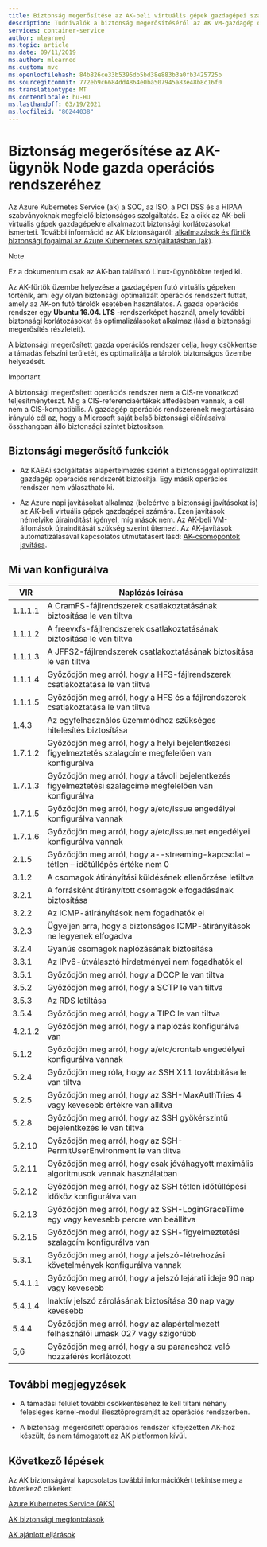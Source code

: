```yaml
---
title: Biztonság megerősítése az AK-beli virtuális gépek gazdagépei számára
description: Tudnivalók a biztonság megerősítéséről az AK VM-gazdagép operációs rendszerében
services: container-service
author: mlearned
ms.topic: article
ms.date: 09/11/2019
ms.author: mlearned
ms.custom: mvc
ms.openlocfilehash: 84b826ce33b5395db5bd38e883b3a0fb3425725b
ms.sourcegitcommit: 772eb9c6684dd4864e0ba507945a83e48b8c16f0
ms.translationtype: MT
ms.contentlocale: hu-HU
ms.lasthandoff: 03/19/2021
ms.locfileid: "86244038"
---
```

# <a name="security-hardening-for-aks-agent-node-host-os"></a>Biztonság megerősítése az AK-ügynök Node gazda operációs rendszeréhez

Az Azure Kubernetes Service (ak) a SOC, az ISO, a PCI DSS és a HIPAA szabványoknak megfelelő biztonságos szolgáltatás. Ez a cikk az AK-beli virtuális gépek gazdagépekre alkalmazott biztonsági korlátozásokat ismerteti. További információ az AK biztonságáról: [alkalmazások és fürtök biztonsági fogalmai az Azure Kubernetes szolgáltatásban (ak)](./concepts-security.md).

> [!Note]
> Ez a dokumentum csak az AK-ban található Linux-ügynökökre terjed ki.

Az AK-fürtök üzembe helyezése a gazdagépen futó virtuális gépeken történik, ami egy olyan biztonsági optimalizált operációs rendszert futtat, amely az AK-on futó tárolók esetében használatos. A gazda operációs rendszer egy **Ubuntu 16.04. LTS** -rendszerképet használ, amely további biztonsági korlátozásokat és optimalizálásokat alkalmaz (lásd a biztonsági megerősítés részleteit).

A biztonsági megerősített gazda operációs rendszer célja, hogy csökkentse a támadás felszíni területét, és optimalizálja a tárolók biztonságos üzembe helyezését.

> [!Important]
> A biztonsági megerősített operációs rendszer nem a CIS-re vonatkozó teljesítményteszt. Míg a CIS-referenciaértékek átfedésben vannak, a cél nem a CIS-kompatibilis. A gazdagép operációs rendszerének megtartására irányuló cél az, hogy a Microsoft saját belső biztonsági előírásaival összhangban álló biztonsági szintet biztosítson.

## <a name="security-hardening-features"></a>Biztonsági megerősítő funkciók

* Az KABAi szolgáltatás alapértelmezés szerint a biztonsággal optimalizált gazdagép operációs rendszerét biztosítja. Egy másik operációs rendszer nem választható ki.

* Az Azure napi javításokat alkalmaz (beleértve a biztonsági javításokat is) az AK-beli virtuális gépek gazdagépei számára. Ezen javítások némelyike újraindítást igényel, míg mások nem. Az AK-beli VM-állomások újraindítását szükség szerint ütemezi. Az AK-javítások automatizálásával kapcsolatos útmutatásért lásd: [AK-csomópontok javítása](./node-updates-kured.md).

## <a name="what-is-configured"></a>Mi van konfigurálva

| VIR  | Naplózás leírása|
|---|---|
| 1.1.1.1 |A CramFS-fájlrendszerek csatlakoztatásának biztosítása le van tiltva|
| 1.1.1.2 |A freevxfs-fájlrendszerek csatlakoztatásának biztosítása le van tiltva|
| 1.1.1.3 |A JFFS2-fájlrendszerek csatlakoztatásának biztosítása le van tiltva|
| 1.1.1.4 |Győződjön meg arról, hogy a HFS-fájlrendszerek csatlakoztatása le van tiltva|
| 1.1.1.5 |Győződjön meg arról, hogy a HFS és a fájlrendszerek csatlakoztatása le van tiltva|
|1.4.3 |Az egyfelhasználós üzemmódhoz szükséges hitelesítés biztosítása |
|1.7.1.2 |Győződjön meg arról, hogy a helyi bejelentkezési figyelmeztetés szalagcíme megfelelően van konfigurálva |
|1.7.1.3 |Győződjön meg arról, hogy a távoli bejelentkezés figyelmeztetési szalagcíme megfelelően van konfigurálva |
|1.7.1.5 |Győződjön meg arról, hogy a/etc/Issue engedélyei konfigurálva vannak |
|1.7.1.6 |Győződjön meg arról, hogy a/etc/Issue.net engedélyei konfigurálva vannak |
|2.1.5 |Győződjön meg arról, hogy a--streaming-kapcsolat – tétlen – időtúllépés értéke nem 0 |
|3.1.2 |A csomagok átirányítási küldésének ellenőrzése letiltva |
|3.2.1 |A forrásként átirányított csomagok elfogadásának biztosítása |
|3.2.2 |Az ICMP-átirányítások nem fogadhatók el |
|3.2.3 |Ügyeljen arra, hogy a biztonságos ICMP-átirányítások ne legyenek elfogadva |
|3.2.4 |Gyanús csomagok naplózásának biztosítása |
|3.3.1 |Az IPv6-útválasztó hirdetményei nem fogadhatók el |
|3.5.1 |Győződjön meg arról, hogy a DCCP le van tiltva |
|3.5.2 |Győződjön meg arról, hogy a SCTP le van tiltva |
|3.5.3 |Az RDS letiltása |
|3.5.4 |Győződjön meg arról, hogy a TIPC le van tiltva |
|4.2.1.2 |Győződjön meg arról, hogy a naplózás konfigurálva van |
|5.1.2 |Győződjön meg arról, hogy a/etc/crontab engedélyei konfigurálva vannak |
|5.2.4 |Győződjön meg róla, hogy az SSH X11 továbbítása le van tiltva |
|5.2.5 |Győződjön meg arról, hogy az SSH-MaxAuthTries 4 vagy kevesebb értékre van állítva |
|5.2.8 |Győződjön meg arról, hogy az SSH gyökérszintű bejelentkezés le van tiltva |
|5.2.10 |Győződjön meg arról, hogy az SSH-PermitUserEnvironment le van tiltva |
|5.2.11 |Győződjön meg arról, hogy csak jóváhagyott maximális algoritmusok vannak használatban |
|5.2.12 |Győződjön meg arról, hogy az SSH tétlen időtúllépési időköz konfigurálva van |
|5.2.13 |Győződjön meg arról, hogy az SSH-LoginGraceTime egy vagy kevesebb percre van beállítva |
|5.2.15 |Győződjön meg arról, hogy az SSH-figyelmeztetési szalagcím konfigurálva van |
|5.3.1 |Győződjön meg arról, hogy a jelszó-létrehozási követelmények konfigurálva vannak |
|5.4.1.1 |Győződjön meg arról, hogy a jelszó lejárati ideje 90 nap vagy kevesebb |
|5.4.1.4 |Inaktív jelszó zárolásának biztosítása 30 nap vagy kevesebb |
|5.4.4 |Győződjön meg arról, hogy az alapértelmezett felhasználói umask 027 vagy szigorúbb |
|5,6 |Győződjön meg arról, hogy a su parancshoz való hozzáférés korlátozott|

## <a name="additional-notes"></a>További megjegyzések
 
* A támadási felület további csökkentéséhez le kell tiltani néhány felesleges kernel-modul illesztőprogramját az operációs rendszerben.

* A biztonsági megerősített operációs rendszer kifejezetten AK-hoz készült, és nem támogatott az AK platformon kívül.

## <a name="next-steps"></a>Következő lépések  

Az AK biztonságával kapcsolatos további információkért tekintse meg a következő cikkeket: 

[Azure Kubernetes Service (AKS)](./intro-kubernetes.md)

[AK biztonsági megfontolások ](./concepts-security.md)

[AK ajánlott eljárások ](./best-practices.md)
